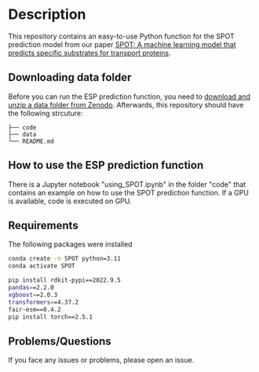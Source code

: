 # Description
This repository contains an easy-to-use Python function for the SPOT prediction model from our paper [SPOT: A machine learning model that predicts specific substrates for transport proteins](https://doi.org/10.1371/journal.pbio.3002807). 


## Downloading data folder
Before you can run the ESP prediction function, you need to [download and unzip a data folder from Zenodo](https://doi.org/10.5281/zenodo.14045647). Afterwards, this repository should have the following strcuture:

    ├── code                   
    ├── data                    
    └── README.md

## How to use the ESP prediction function
There is a Jupyter notebook "using_SPOT.ipynb" in the folder "code" that contains an example on how to use the SPOT prediction function. If a GPU is available, code is executed on GPU.

## Requirements

The following packages were installed

```bash
conda create -n SPOT python=3.11
conda activate SPOT

pip install rdkit-pypi==2022.9.5
pandas==2.2.0
xgboost==2.0.3
transformers==4.37.2
fair-esm==0.4.2
pip install torch==2.5.1
```

## Problems/Questions
If you face any issues or problems, please open an issue.

